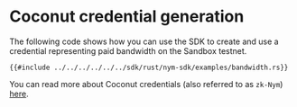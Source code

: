 # Coconut credential generation
The following code shows how you can use the SDK to create and use a credential representing paid bandwidth on the Sandbox testnet.

```rust,noplayground
{{#include ../../../../../../sdk/rust/nym-sdk/examples/bandwidth.rs}}
```

You can read more about Coconut credentials (also referred to as `zk-Nym`) [here](https://nymtech.net/docs/coconut.html).
